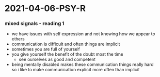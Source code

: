 # 2021-04-06-PSY-R
### mixed signals - reading 1
- we have issues with self expression and not knowing how we appear to others
- communication is difficult and often things are implicit
- sometimes you are full of yourself
- you give yourself the benefit of the doubt most the time
  - see ourselves as good and competent
- being mentally disabled makes these communication things really hard so i like to make communication explicit more often than implicit
